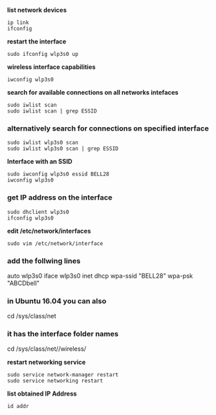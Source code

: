 
**list network devices**

    ip link
    ifconfig

**restart the interface**

    sudo ifconfig wlp3s0 up

**wireless interface capabilities**

    iwconfig wlp3s0

**search for available connections on all networks intefaces**

    sudo iwlist scan
    sudo iwlist scan | grep ESSID


### alternatively search for connections on specified interface

    sudo iwlist wlp3s0 scan
    sudo iwlist wlp3s0 scan | grep ESSID

**Interface with an SSID**

    sudo iwconfig wlp3s0 essid BELL28
    iwconfig wlp3s0

### get IP address on the interface

    sudo dhclient wlp3s0
    ifconfig wlp3s0
        
**edit /etc/network/interfaces**

    sudo vim /etc/network/interface

### add the follwing lines   

 auto wlp3s0
 iface wlp3s0 inet dhcp
    wpa-ssid "BELL28"
    wpa-psk "ABCDbell"

### in Ubuntu 16.04 you can also
   
   cd /sys/class/net
   
### it has the interface folder names 
   
   cd /sys/class/net/<wireless-interface>/wireless/
   
**restart networking service**

    sudo service network-manager restart
    sudo service networking restart      

**list obtained IP Address**

    id addr
